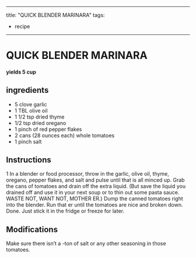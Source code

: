 
---
title: "QUICK BLENDER MARINARA"
tags:
  - recipe
---
# QUICK BLENDER MARINARA



#### yields  5 cup


## ingredients
* 5 clove garlic 
* 1 TBL olive oil 
* 1 1/2 tsp dried thyme 
* 1/2 tsp dried oregano 
* 1 pinch of red pepper flakes 
* 2 cans (28 ounces each) whole tomatoes 
* 1 pinch salt 



## Instructions
1 In a blender or food processor, throw in the garlic, olive oil, thyme, oregano, pepper flakes, and salt and pulse until that    is all minced up. Grab the cans of tomatoes and drain off the extra liquid. (But save the liquid you drained off and use it in your next soup or to thin out some pasta sauce. WASTE NOT, WANT NOT, MOTHER ER.) Dump the canned tomatoes right into the blender. Run that  er until the tomatoes are nice and broken down. Done. Just stick it in the fridge or freeze for later.



## Modifications
Make sure there isn’t a   -ton of salt or any other seasoning in those tomatoes.




